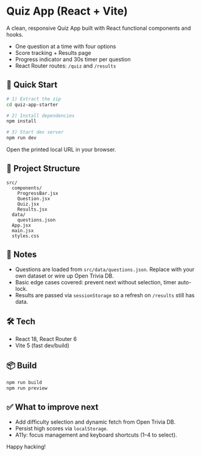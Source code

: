 # Quiz App (React + Vite)

A clean, responsive Quiz App built with React functional components and hooks. 
- One question at a time with four options
- Score tracking + Results page
- Progress indicator and 30s timer per question
- React Router routes: `/quiz` and `/results`

## 🚀 Quick Start

```bash
# 1) Extract the zip
cd quiz-app-starter

# 2) Install dependencies
npm install

# 3) Start dev server
npm run dev
```

Open the printed local URL in your browser.

## 🧱 Project Structure

```
src/
  components/
    ProgressBar.jsx
    Question.jsx
    Quiz.jsx
    Results.jsx
  data/
    questions.json
  App.jsx
  main.jsx
  styles.css
```

## 📝 Notes

- Questions are loaded from `src/data/questions.json`. Replace with your own dataset or wire up Open Trivia DB.
- Basic edge cases covered: prevent next without selection, timer auto-lock.
- Results are passed via `sessionStorage` so a refresh on `/results` still has data.

## 🛠 Tech

- React 18, React Router 6
- Vite 5 (fast dev/build)

## 📦 Build

```bash
npm run build
npm run preview
```

## ✅ What to improve next

- Add difficulty selection and dynamic fetch from Open Trivia DB.
- Persist high scores via `localStorage`.
- A11y: focus management and keyboard shortcuts (1–4 to select).

Happy hacking!
